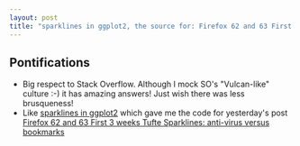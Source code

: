 ```yaml
---
layout: post
title: "sparklines in ggplot2, the source for: Firefox 62 and 63 First 3 weeks Tufte Sparklines: anti-virus versus bookmarks"
---
```

## Pontifications
* Big respect to Stack Overflow. Although I mock SO's "Vulcan-like" culture :-) it has amazing answers! Just wish there was less brusqueness!
* Like [sparklines in ggplot2](https://stackoverflow.com/questions/35434760/sparklines-in-ggplot2) which gave me the code for 
yesterday's post [Firefox 62 and 63 First 3 weeks Tufte Sparklines: anti-virus versus bookmarks](http://rolandtanglao.com/2018/11/19/p1-firefox-62-63-first-3-weeks-tufte-sparklines-anti-virus-versus-bookmarks/)
